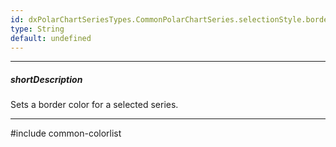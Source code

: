 ```yaml
---
id: dxPolarChartSeriesTypes.CommonPolarChartSeries.selectionStyle.border.color
type: String
default: undefined
---
```

---
##### shortDescription
Sets a border color for a selected series.

---
#include common-colorlist